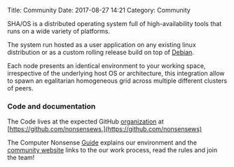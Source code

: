 Title: Community
Date: 2017-08-27 14:21
Category: Community

SHA/OS is a distributed operating system full of high-availability tools that runs on a wide variety of platforms.

The system run hosted as a user application on any existing linux distribution or as a custom rolling release build on top of [Debian](https://debian.org).

Each node presents an identical environment to your working space, irrespective of the underlying host OS or architecture, this integration allow to spawn an egalitarian homogeneous grid across multiple different clusters of peers.

### Code and documentation

The Code lives at the expected GitHub [organization](https://github.com/nonsensews) at [https://github.com/nonsensews.](https://github.com/nonsensews)

The Computer Nonsense [Guide](https://github.com/nonsensews/guide/wiki) explains our environment and the [community website](https://nonsense.ws) links to the our work process, read the rules and join the team!

